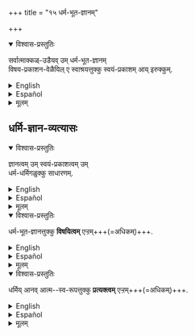 +++
title = "१५ धर्म-भूत-ज्ञानम्"

+++
<details open><summary>विश्वास-प्रस्तुतिः</summary>

सर्वात्माक्कळ्-उडैयव् उम् धर्म-भूत-ज्ञानम्  
विषय-प्रकाशन-वेळैयिल् ए स्वाश्रयत्तुक्कु स्वयं-प्रकाशम् आय् इरुक्कुम्.  
</details>

<details><summary>English</summary>

The attributive knowledge (dharmabhūtajñāna) of all ātmās is luminous to its supporting self,  
while disclosing objects (like pots). 
</details>

<details><summary>Español</summary>

The attributive knowledge (dharmabhūtajñāna) of all ātmās is luminous to its supporting self, while disclosing objects (like pots). 
</details>

<details><summary>मूलम्</summary>

सर्वात्माक्कळुडैयवुम् धर्मभूतज्ञानम् विषयप्रकाशनवेळैयिले स्वाश्रयत्तुक्कु स्वयंप्रकाशमायिरुक्कुम्.  
</details>


## धर्मि-ज्ञान-व्यत्यासः
<details open><summary>विश्वास-प्रस्तुतिः</summary>

ज्ञानत्वम् उम् स्वयं-प्रकाशत्वम् उम्  
धर्म-धर्मिगळुक्कु साधारणम्.
</details>

<details><summary>English</summary>

A common characteristic of svarūpa jñāna or the self and attributive knowledge or dharniabhūtajrāna  
is their both being of the nature of knowledge  
and being self-luminous (i.e.) being luminous without requiring anything else to light them up. 
</details>

<details><summary>Español</summary>

A common characteristic of svarūpa jñāna or the self and attributive knowledge or dharniabhūtajrāna  
is their both being of the nature of knowledge  
and being self-luminous (i.e.) being luminous without requiring anything else to light them up.
</details>

<details><summary>मूलम्</summary>

ज्ञानत्वमुम् स्वयंप्रकाशत्वमुम् धर्मधर्मिगळुक्कु साधारणम्.
</details>

<details open><summary>विश्वास-प्रस्तुतिः</summary>

धर्म-भूत-ज्ञानत्तुक्कु **विषयित्वम्** एऱ्ऱम्+++(=अधिकम्)+++.
</details>

<details><summary>English</summary>

Attributive knowledge has the additional characteristic  
of revealing or disclosing objects (vishayitva).
</details>

<details><summary>Español</summary>

Attributive knowledge has the additional characteristic  
of revealing or disclosing objects (vishayitva).
</details>

<details><summary>मूलम्</summary>

धर्मभूतज्ञानत्तुक्कु विषयित्वमेऱ्ऱम्.
</details>

<details open><summary>विश्वास-प्रस्तुतिः</summary>

धर्मिय् आनव् आत्म--स्व-रूपत्तुक्कु **प्रत्यक्त्वम्** एऱ्ऱम्+++(=अधिकम्)+++.
</details>

<details><summary>English</summary>

The additional characteristic possessed by svarüpajñāna (or the self)  
is subjectiveness or inwardness (pratyaktva).
</details>

<details><summary>Español</summary>

The additional characteristic possessed by svarüpajñāna (or the self)  
is subjectiveness or inwardness (pratyaktva).
</details>

<details><summary>मूलम्</summary>

धर्मियानवात्मस्वरूपत्तुक्कु प्रत्यक्त्वम् एऱ्ऱम्.
</details>

